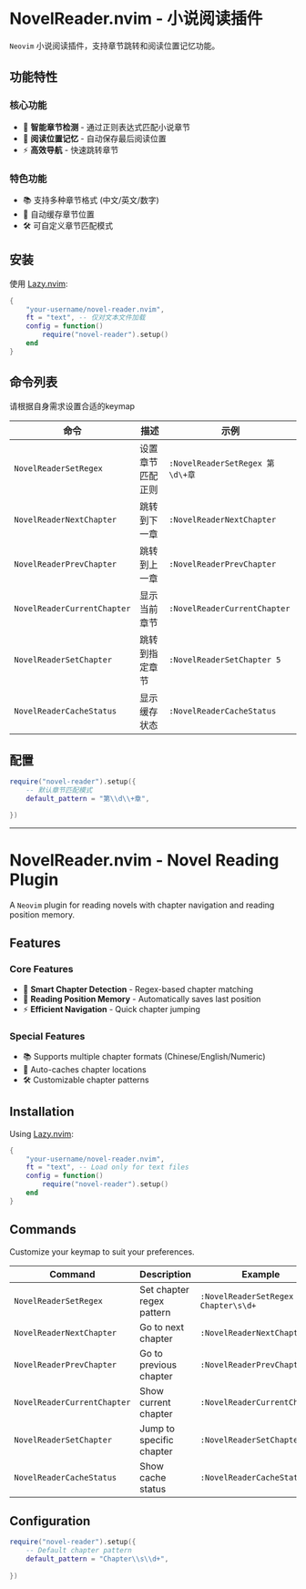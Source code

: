 # NovelReader.nvim - 小说阅读插件

`Neovim` 小说阅读插件，支持章节跳转和阅读位置记忆功能。

## 功能特性

### 核心功能
- 📖 **智能章节检测** - 通过正则表达式匹配小说章节
- 🔖 **阅读位置记忆** - 自动保存最后阅读位置
- ⚡ **高效导航** - 快速跳转章节

### 特色功能
- 📚 支持多种章节格式 (中文/英文/数字)
- 🔄 自动缓存章节位置
- 🛠️ 可自定义章节匹配模式

## 安装

使用 [Lazy.nvim](https://github.com/folke/lazy.nvim):

```lua
{
    "your-username/novel-reader.nvim",
    ft = "text", -- 仅对文本文件加载
    config = function()
        require("novel-reader").setup()
    end
}
```

## 命令列表

请根据自身需求设置合适的keymap

| 命令 | 描述 | 示例 |
|------|------|------|
| `NovelReaderSetRegex` | 设置章节匹配正则 | `:NovelReaderSetRegex 第\d\+章` |
| `NovelReaderNextChapter` | 跳转到下一章 | `:NovelReaderNextChapter` |
| `NovelReaderPrevChapter` | 跳转到上一章 | `:NovelReaderPrevChapter` |
| `NovelReaderCurrentChapter` | 显示当前章节 | `:NovelReaderCurrentChapter` |
| `NovelReaderSetChapter` | 跳转到指定章节 | `:NovelReaderSetChapter 5` |
| `NovelReaderCacheStatus` | 显示缓存状态 | `:NovelReaderCacheStatus` |

## 配置

```lua
require("novel-reader").setup({
    -- 默认章节匹配模式
    default_pattern = "第\\d\\+章",

})
```

---

# NovelReader.nvim - Novel Reading Plugin

A `Neovim` plugin for reading novels with chapter navigation and reading position memory.

## Features

### Core Features
- 📖 **Smart Chapter Detection** - Regex-based chapter matching
- 🔖 **Reading Position Memory** - Automatically saves last position
- ⚡ **Efficient Navigation** - Quick chapter jumping

### Special Features
- 📚 Supports multiple chapter formats (Chinese/English/Numeric)
- 🔄 Auto-caches chapter locations
- 🛠️ Customizable chapter patterns

## Installation

Using [Lazy.nvim](https://github.com/folke/lazy.nvim):

```lua
{
    "your-username/novel-reader.nvim",
    ft = "text", -- Load only for text files
    config = function()
        require("novel-reader").setup()
    end
}
```

## Commands

Customize your keymap to suit your preferences.

| Command | Description | Example |
|---------|-------------|---------|
| `NovelReaderSetRegex` | Set chapter regex pattern | `:NovelReaderSetRegex Chapter\s\d+` |
| `NovelReaderNextChapter` | Go to next chapter | `:NovelReaderNextChapter` |
| `NovelReaderPrevChapter` | Go to previous chapter | `:NovelReaderPrevChapter` |
| `NovelReaderCurrentChapter` | Show current chapter | `:NovelReaderCurrentChapter` |
| `NovelReaderSetChapter` | Jump to specific chapter | `:NovelReaderSetChapter 5` |
| `NovelReaderCacheStatus` | Show cache status | `:NovelReaderCacheStatus` |

## Configuration

```lua
require("novel-reader").setup({
    -- Default chapter pattern
    default_pattern = "Chapter\\s\\d+",
    
})
```

